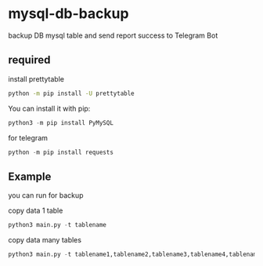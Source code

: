 # mysql-db-backup

backup DB mysql table and send report success to Telegram Bot

required
--------
install prettytable
```sh
python -m pip install -U prettytable
```

You can install it with pip:
```python
python3 -m pip install PyMySQL
```

for telegram
```python
python -m pip install requests
```

Example
-------
you can run for backup

copy data 1 table
```python
python3 main.py -t tablename
```
copy data many tables
```python
python3 main.py -t tablename1,tablename2,tablename3,tablename4,tablename5
```